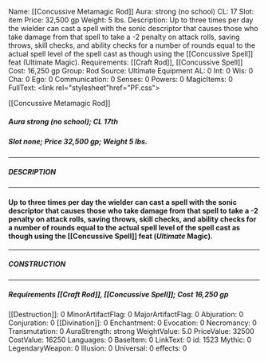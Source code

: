 Name: [[Concussive Metamagic Rod]]
Aura: strong (no school)
CL: 17
Slot: item
Price: 32,500 gp
Weight: 5 lbs.
Description: Up to three times per day the wielder can cast a spell with the sonic descriptor that causes those who take damage from that spell to take a -2 penalty on attack rolls, saving throws, skill checks, and ability checks for a number of rounds equal to the actual spell level of the spell cast as though using the [[Concussive Spell]] feat (Ultimate Magic).
Requirements: [[Craft Rod]], [[Concussive Spell]]
Cost: 16,250 gp
Group: Rod
Source: Ultimate Equipment
AL: 0
Int: 0
Wis: 0
Cha: 0
Ego: 0
Communication: 0
Senses: 0
Powers: 0
MagicItems: 0
FullText: <link rel="stylesheet"href="PF.css"><div class="heading"><p class="alignleft">[[Concussive Metamagic Rod]]</p><div style="clear: both;"></div></div><div><h5><b>Aura </b>strong (no school); <b>CL </b>17th</h5><h5><b>Slot </b>none; <b>Price </b>32,500 gp; <b>Weight </b>5 lbs.</h5></div><hr/><div><h5><b>DESCRIPTION</b></h5></div><hr/><div><h4><p>Up to three times per day the wielder can cast a spell with the sonic descriptor that causes those who take damage from that spell to take a -2 penalty on attack rolls, saving throws, skill checks, and ability checks for a number of rounds equal to the actual spell level of the spell cast as though using the [[Concussive Spell]] feat (<i>Ultimate</i> Magic).</p></h4></div><hr/><div><h5><b>CONSTRUCTION</b></h5></div><hr/><div><h5><b>Requirements </b>[[Craft Rod]], [[Concussive Spell]]; <b>Cost </b>16,250 gp</h5></div>
[[Destruction]]: 0
MinorArtifactFlag: 0
MajorArtifactFlag: 0
Abjuration: 0
Conjuration: 0
[[Divination]]: 0
Enchantment: 0
Evocation: 0
Necromancy: 0
Transmutation: 0
AuraStrength: strong
WeightValue: 5.0
PriceValue: 32500
CostValue: 16250
Languages: 0
BaseItem: 0
LinkText: 0
id: 1523
Mythic: 0
LegendaryWeapon: 0
Illusion: 0
Universal: 0
effects: 0
